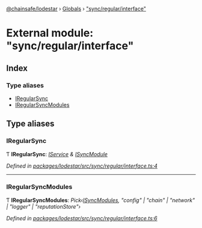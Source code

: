 [@chainsafe/lodestar](../README.md) › [Globals](../globals.md) › ["sync/regular/interface"](_sync_regular_interface_.md)

# External module: "sync/regular/interface"

## Index

### Type aliases

* [IRegularSync](_sync_regular_interface_.md#iregularsync)
* [IRegularSyncModules](_sync_regular_interface_.md#iregularsyncmodules)

## Type aliases

###  IRegularSync

Ƭ **IRegularSync**: *[IService](../interfaces/_node_nodejs_.iservice.md) & [ISyncModule](../interfaces/_sync_interface_.isyncmodule.md)*

*Defined in [packages/lodestar/src/sync/regular/interface.ts:4](https://github.com/ChainSafe/lodestar/blob/176e51ae9/packages/lodestar/src/sync/regular/interface.ts#L4)*

___

###  IRegularSyncModules

Ƭ **IRegularSyncModules**: *Pick‹[ISyncModules](../interfaces/_sync_interface_.isyncmodules.md), "config" | "chain" | "network" | "logger" | "reputationStore"›*

*Defined in [packages/lodestar/src/sync/regular/interface.ts:6](https://github.com/ChainSafe/lodestar/blob/176e51ae9/packages/lodestar/src/sync/regular/interface.ts#L6)*
